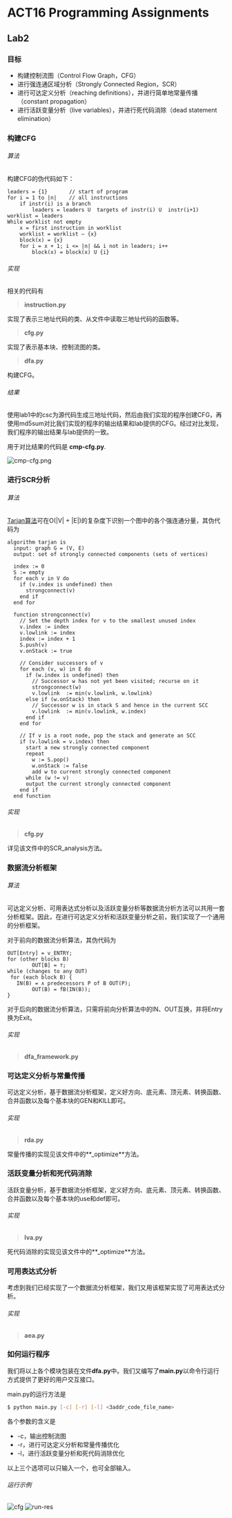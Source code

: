 # ACT16 Programming Assignments

## Lab2

### 目标

- 构建控制流图（Control Flow Graph，CFG）
- 进行强连通区域分析（Strongly Connected Region，SCR）
- 进行可达定义分析（reaching definitions），并进行简单地常量传播（constant propagation）
- 进行活跃变量分析（live variables），并进行死代码消除（dead statement elimination）

### 构建CFG

###### 算法

构建CFG的伪代码如下：
```
leaders = {1}       // start of program
for i = 1 to |n|    // all instructions
    if instr(i) is a branch
        leaders = leaders U  targets of instr(i) U  instr(i+1)
worklist = leaders
While worklist not empty
    x = first instruction in worklist
    worklist = worklist – {x}
    block(x) = {x}
    for i = x + 1; i <= |n| && i not in leaders; i++
        block(x) = block(x) U {i}
```

###### 实现

相关的代码有

> **instruction.py**
 
实现了表示三地址代码的类、从文件中读取三地址代码的函数等。

> **cfg.py**

实现了表示基本块、控制流图的类。

> **dfa.py**

构建CFG。

###### 结果

使用lab1中的csc为源代码生成三地址代码，然后由我们实现的程序创建CFG，再使用md5sum对比我们实现的程序的输出结果和lab提供的CFG。经过对比发现，我们程序的输出结果与lab提供的一致。

用于对比结果的代码是 **cmp-cfg.py**.

![cmp-cfg.png](./cs380c_lab2/pic/cmp-cfg.png)

### 进行SCR分析

###### 算法

[Tarjan算法](https://en.wikipedia.org/wiki/Tarjan's_strongly_connected_components_algorithm)可在O(|V| + |E|)的复杂度下识别一个图中的各个强连通分量，其伪代码为
```
algorithm tarjan is
  input: graph G = (V, E)
  output: set of strongly connected components (sets of vertices)

  index := 0
  S := empty
  for each v in V do
    if (v.index is undefined) then
      strongconnect(v)
    end if
  end for

  function strongconnect(v)
    // Set the depth index for v to the smallest unused index
    v.index := index
    v.lowlink := index
    index := index + 1
    S.push(v)
    v.onStack := true

    // Consider successors of v
    for each (v, w) in E do
      if (w.index is undefined) then
        // Successor w has not yet been visited; recurse on it
        strongconnect(w)
        v.lowlink  := min(v.lowlink, w.lowlink)
      else if (w.onStack) then
        // Successor w is in stack S and hence in the current SCC
        v.lowlink  := min(v.lowlink, w.index)
      end if
    end for

    // If v is a root node, pop the stack and generate an SCC
    if (v.lowlink = v.index) then
      start a new strongly connected component
      repeat
        w := S.pop()
        w.onStack := false
        add w to current strongly connected component
      while (w != v)
      output the current strongly connected component
    end if
  end function
```

###### 实现

> **cfg.py**

详见该文件中的SCR_analysis方法。


### 数据流分析框架

###### 算法

可达定义分析、可用表达式分析以及活跃变量分析等数据流分析方法可以共用一套分析框架。因此，在进行可达定义分析和活跃变量分析之前，我们实现了一个通用的分析框架。

对于前向的数据流分析算法，其伪代码为
```
OUT[Entry] = v_ENTRY;
for (other blocks B)
        OUT[B] = ⊤;
while (changes to any OUT)
 for (each block B) {
   IN(B) = ∧ predecessors P of B OUT(P);
        OUT(B) = fB(IN(B));
}
```

对于后向的数据流分析算法，只需将前向分析算法中的IN、OUT互换，并将Entry换为Exit。

###### 实现

> **dfa_framework.py**

### 可达定义分析与常量传播

可达定义分析，基于数据流分析框架，定义好方向、底元素、顶元素、转换函数、合并函数以及每个基本块的GEN和KILL即可。

###### 实现

> **rda.py**

常量传播的实现见该文件中的**_optimize**方法。


### 活跃变量分析和死代码消除

活跃变量分析，基于数据流分析框架，定义好方向、底元素、顶元素、转换函数、合并函数以及每个基本块的use和def即可。

###### 实现

> **lva.py**

死代码消除的实现见该文件中的**_optimize**方法。

### 可用表达式分析

考虑到我们已经实现了一个数据流分析框架，我们又用该框架实现了可用表达式分析。

###### 实现

> **aea.py**


### 如何运行程序

我们将以上各个模块包装在文件**dfa.py**中。我们又编写了**main.py**以命令行运行方式提供了更好的用户交互接口。

main.py的运行方法是
```bash
$ python main.py [-c] [-r] [-l] <3addr_code_file_name>
```

各个参数的含义是

- -c，输出控制流图
- -r，进行可达定义分析和常量传播优化
- -l，进行活跃变量分析和死代码消除优化

以上三个选项可以只输入一个，也可全部输入。

###### 运行示例

![cfg](./cs380c_lab2/pic/cfg.png)
![run-res](./cs380c_lab2/pic/run-res.png)

